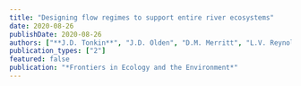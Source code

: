 ```yaml
---
title: "Designing flow regimes to support entire river ecosystems"
date: 2020-08-26
publishDate: 2020-08-26
authors: ["**J.D. Tonkin**", "J.D. Olden", "D.M. Merritt", "L.V. Reynolds", "J.S. Rogosch", "D.A. Lytle"]
publication_types: ["2"]
featured: false 
publication: "*Frontiers in Ecology and the Environment*"
---
```


